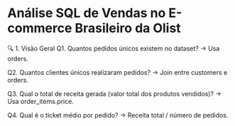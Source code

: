 # Análise SQL de Vendas no E-commerce Brasileiro da Olist

🔍 1. Visão Geral
Q1. Quantos pedidos únicos existem no dataset?
→ Usa orders.

Q2. Quantos clientes únicos realizaram pedidos?
→ Join entre customers e orders.

Q3. Qual o total de receita gerada (valor total dos produtos vendidos)?
→ Usa order_items.price.

Q4. Qual é o ticket médio por pedido?
→ Receita total / número de pedidos.
